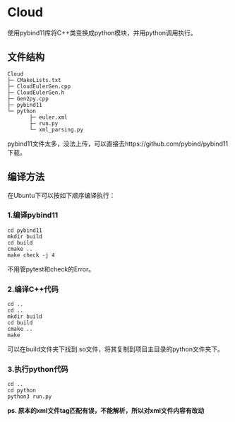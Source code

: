 # Cloud

使用pybind11库将C++类变换成python模块，并用python调用执行。
## 文件结构
```
Cloud
├─ CMakeLists.txt
├─ CloudEulerGen.cpp
├─ CloudEulerGen.h
├─ Gen2py.cpp
├─ pybind11
└─ python
       ├─ euler.xml
       ├─ run.py
       └─ xml_parsing.py
```
pybind11文件太多，没法上传，可以直接去https://github.com/pybind/pybind11 下载。

## 编译方法

在Ubuntu下可以按如下顺序编译执行：

### 1.编译pybind11

    cd pybind11
    mkdir build
    cd build
    cmake ..
    make check -j 4
不用管pytest和check的Error。

### 2.编译C++代码

    cd ..
    cd ..
    mkdir build
    cd build
    cmake ..
    make
可以在build文件夹下找到.so文件，将其复制到项目主目录的python文件夹下。

### 3.执行python代码
    cd ..
    cd python
    python3 run.py

**ps. 原本的xml文件tag匹配有误，不能解析，所以对xml文件内容有改动**
